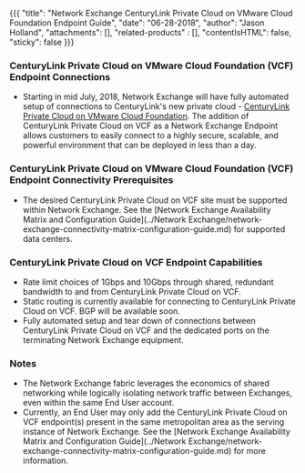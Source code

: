{{{
  "title": "Network Exchange CenturyLink Private Cloud on VMware Cloud Foundation Endpoint Guide",
  "date": "06-28-2018",
  "author": "Jason Holland",
  "attachments": [],
  "related-products" : [],
  "contentIsHTML": false,
  "sticky": false
}}}

### CenturyLink Private Cloud on VMware Cloud Foundation (VCF) Endpoint Connections

* Starting in mid July, 2018, Network Exchange will have fully automated setup of connections to CenturyLink's new private cloud - [CenturyLink Private Cloud on VMware Cloud Foundation](https://www.ctl.io/centurylink-private-cloud-on-vmware-cloud-foundation/). The addition of CenturyLink Private Cloud on VCF as a Network Exchange Endpoint allows customers to easily connect to a highly secure, scalable, and powerful environment that can be deployed in less than a day.

### CenturyLink Private Cloud on VMware Cloud Foundation (VCF) Endpoint Connectivity Prerequisites

* The desired CenturyLink Private Cloud on VCF site must be supported within Network Exchange. See the [Network Exchange Availability Matrix and Configuration Guide](../Network Exchange/network-exchange-connectivity-matrix-configuration-guide.md) for supported data centers.

### CenturyLink Private Cloud on VCF Endpoint Capabilities

* Rate limit choices of 1Gbps and 10Gbps through shared, redundant bandwidth to and from CenturyLink Private Cloud on VCF.
* Static routing is currently available for connecting to CenturyLink Private Cloud on VCF. BGP will be available soon.
* Fully automated setup and tear down of connections between CenturyLink Private Cloud on VCF and the dedicated ports on the terminating Network Exchange equipment.

### Notes

* The Network Exchange fabric leverages the economics of shared networking while logically isolating network traffic between Exchanges, even within the same End User account.
* Currently, an End User may only add the CenturyLink Private Cloud on VCF endpoint(s) present in the same metropolitan area as the serving instance of Network Exchange. See the [Network Exchange Availability Matrix and Configuration Guide](../Network Exchange/network-exchange-connectivity-matrix-configuration-guide.md) for more information.
